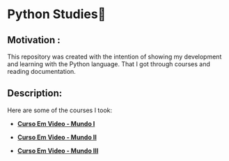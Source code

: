 # Python Studies📕

## Motivation :

This repository was created with the intention of showing my development and learning with the Python language. That I got through courses and reading documentation.

## Description: 

Here are some of the courses I took:

* **[Curso Em Video - Mundo I](https://github.com/Costajosue/public_knowledge_base/tree/main/Python/Curso%20em%20video%20-%20Mundo%20I)**

* **[Curso Em Video - Mundo II](https://github.com/Costajosue/public_knowledge_base/tree/main/Python/Curso%20em%20video%20-%20Mundo%20II)**

* **[Curso Em Video - Mundo III](https://github.com/Costajosue/public_knowledge_base/tree/main/Python/Curso%20em%20video%20-%20Mundo%20III)**